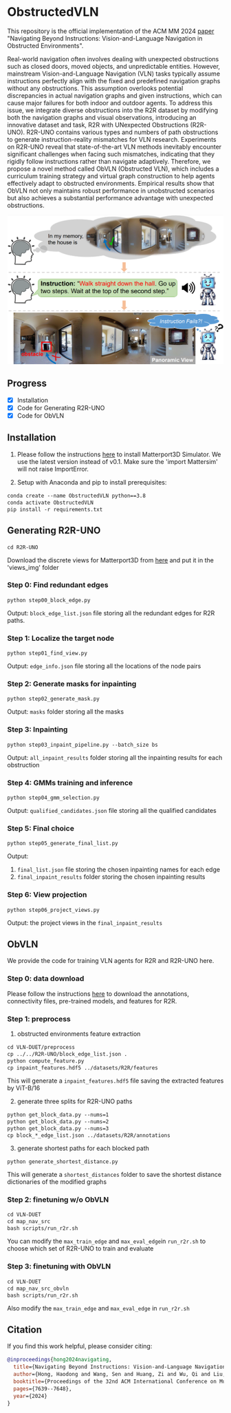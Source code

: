 # ObstructedVLN
This repository is the official implementation of the ACM MM 2024 [paper](https://arxiv.org/abs/2407.21452) "Navigating Beyond Instructions: Vision-and-Language Navigation in Obstructed Environments".

Real-world navigation often involves dealing with unexpected obstructions such as closed doors, moved objects, and unpredictable entities. However, mainstream Vision-and-Language Navigation (VLN) tasks typically assume instructions perfectly align with the fixed and predefined navigation graphs without any obstructions. This assumption overlooks potential discrepancies in actual navigation graphs and given instructions, which can cause major failures for both indoor and outdoor agents. To address this issue, we integrate diverse obstructions into the R2R dataset by modifying both the navigation graphs and visual observations, introducing an innovative dataset and task, R2R with UNexpected Obstructions (R2R-UNO). R2R-UNO contains various types and numbers of path obstructions to generate instruction-reality mismatches for VLN research. Experiments on R2R-UNO reveal that state-of-the-art VLN methods inevitably encounter significant challenges when facing such mismatches, indicating that they rigidly follow instructions rather than navigate adaptively. Therefore, we propose a novel method called ObVLN (Obstructed VLN), which includes a curriculum training strategy and virtual graph construction to help agents effectively adapt to obstructed environments. Empirical results show that ObVLN not only maintains robust performance in unobstructed scenarios but also achieves a substantial performance advantage with unexpected obstructions.   

![model_arch](figures/teaser.png)

## Progress
- [X] Installation
- [X] Code for Generating R2R-UNO
- [X] Code for ObVLN

## Installation
1. Please follow the instructions [here](https://github.com/peteanderson80/Matterport3DSimulator#building-using-docker) to install Matterport3D Simulator.
We use the latest version instead of v0.1.
Make sure the 'import Mattersim' will not raise ImportError.

2. Setup with Anaconda and pip to install prerequisites:
```
conda create --name ObstructedVLN python==3.8
conda activate ObstructedVLN
pip install -r requirements.txt
```

## Generating R2R-UNO
```
cd R2R-UNO
```
Download the discrete views for Matterport3D from [here](https://github.com/airsplay/R2R-EnvDrop) and put it in the 'views_img' folder

### Step 0: Find redundant edges
```
python step00_block_edge.py
```
Output: `block_edge_list.json` file storing all the redundant edges for R2R paths.

### Step 1: Localize the target node
```
python step01_find_view.py
```
Output: `edge_info.json` file storing all the locations of the node pairs

### Step 2: Generate masks for inpainting
```
python step02_generate_mask.py
```
Output: `masks` folder storing all the masks

### Step 3: Inpainting
```
python step03_inpaint_pipeline.py --batch_size bs
```
Output: `all_inpaint_results` folder storing all the inpainting results for each obstruction

### Step 4: GMMs training and inference
```
python step04_gmm_selection.py
```
Output: `qualified_candidates.json` file storing all the qualified candidates

### Step 5: Final choice
```
python step05_generate_final_list.py
```
Output: 
1. `final_list.json` file storing the chosen inpainting names for each edge
2. `final_inpaint_results` folder storing the chosen inpainting results

### Step 6: View projection
```
python step06_project_views.py
```
Output: the project views in the `final_inpaint_results`

## ObVLN
We provide the code for training VLN agents for R2R and R2R-UNO here. 

### Step 0: data download
Please follow the instructions [here](https://github.com/cshizhe/VLN-DUET) to download the annotations, connectivity files, pre-trained models, and features for R2R.

### Step 1: preprocess

1. obstructed environments feature extraction

```
cd VLN-DUET/preprocess
cp ../../R2R-UNO/block_edge_list.json .
python compute_feature.py
cp inpaint_features.hdf5 ../datasets/R2R/features
```
This will generate a `inpaint_features.hdf5` file saving the extracted features by ViT-B/16

2. generate three splits for R2R-UNO paths

```
python get_block_data.py --nums=1
python get_block_data.py --nums=2
python get_block_data.py --nums=3
cp block_*_edge_list.json ../datasets/R2R/annotations
```

3. generate shortest paths for each blocked path

```
python generate_shortest_distance.py
```
This will generate a `shortest_distances` folder to save the shortest distance dictionaries of the modified graphs



### Step 2: finetuning w/o ObVLN
```
cd VLN-DUET
cd map_nav_src
bash scripts/run_r2r.sh
```
You can modify the `max_train_edge` and `max_eval_edge`in `run_r2r.sh` to choose which set of R2R-UNO to train and evaluate

### Step 3: finetuning with ObVLN
```
cd VLN-DUET
cd map_nav_src_obvln
bash scripts/run_r2r.sh
```
Also modify the `max_train_edge` and `max_eval_edge` in `run_r2r.sh`

## Citation

If you find this work helpful, please consider citing:

```bibtex
@inproceedings{hong2024navigating,
  title={Navigating Beyond Instructions: Vision-and-Language Navigation in Obstructed Environments},
  author={Hong, Haodong and Wang, Sen and Huang, Zi and Wu, Qi and Liu, Jiajun},
  booktitle={Proceedings of the 32nd ACM International Conference on Multimedia},
  pages={7639--7648},
  year={2024}
}
```
